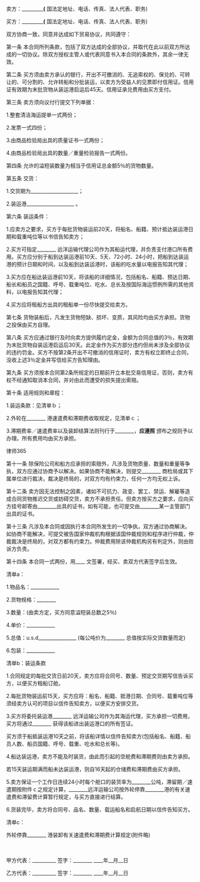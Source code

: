 
 
 卖方：_____________(____ 国法定地址、电话、传真、法人代表、职务)
 
 买方：_____________(____ 国法定地址、电话、传真、法人代表、职务)
 
 双方协商一致，同意并达成如下贸易协议，共同遵守：
 
 第一条 本合同所列条款，包括了双方达成的全部协议，并取代在此以前双方所达成的一切协议。除双方授权主管人或代表同意书入本合同的条款外，其余一律无效。
 
 第二条 买方须由卖方承认的银行，开出不可撤消的、无追索权的、保兑的、可转让的、可分割的、允许转船和分批装运，以卖方为受益人的见票即付信用证。信用证有效期为末批货物从装运港启运后45天。信用证承兑费用由买方支付。
 
 第三条 卖方须向议付行提交下列单据：
 
 1.整套清洁海运提单一式两份；
 
 2.发票一式四份；
 
 3.由商品检验局出具的质量证书一式两份；
 
 4.由商品检验局出具的数量／重量检验报告一式两份。
 
 第四条 允许的溢短装数量为相当于信用证总金额5％的货物数量。
 
 第五条 交货：
 
 1.交货期为____________________；
 
 2.装运港____________________ 。
 
 第六条 装运条件：
 
 1.应卖方之要求，买方于每批货物装运前20天，将船名、船籍、预计抵达装运港日期和载重吨位等以书信告知卖方；
 
 2.买方可指定________ 远洋运输代理公司作为其船运代理，并负责支付港口所有费用。买方应分别于船到达装运港前10天、5天、72小时、24小时，把船到达装运港的预计日期和时间，以及船到达装运港时，该船的吃水量以电报告知其代理；
 
 3.买方应在船达装运港前10天，将该船的详细情况，包括船名、船籍、预达日期、船长和船员之国籍、呼号、载重吨位、吃水、总长及按国际海运惯例所需的其他资料，以电报告知其代理；
 
 4.买方应将租船方出具的租船单一份尽快提交给卖方。
 
 第七条 货物装船后，凡发生货物短缺、损坏、变质，其风险均由买方承担。货物之投保由买方自理。
 
 第八条 买方应通过银行及时向卖方提供履约定金，金额为合同总值的3％，有效期为末批货物自装运港启运后30天。此定金作为买方部分违约但尚未涉及全部协议的违约罚金。买方不按第2条开出不可撤消的信用证时，卖方有权立即终止合同，没收上述3％定金并写信给买方告知理由。
 
 第九条 买方须按本合同第2条所规定的日期前开立本批交易信用证，否则，卖方有权不经通知取消本合同，并对由此而遭受的损失提出索赔。
 
 第十条 适用规则和章程：
 
 1.装运条款：见清单ｂ；
 
 2.外轮在________ 港速遣费和滞期费收取规定，见清单ｃ；
 
 3.滞期费率／速遣费率以及装卸结算法则刊行于________，________应遵照________ 颁布之规则予以办理。所有费用均由买方承担。
 




 
律师365






 第十一条 除保险公司和船方应承担的索赔外，凡涉及货物质量、数量和重量等争执，双方应通过协商予以解决。如果协商不能解决，则提交________ 商检局或其下属单位进行裁决，裁决是终局的，对双方均有约束力，任何一方均无权上诉。

 

 第十二条 卖方因无法控制之因素，诸如不可抗力、政变、罢工、禁运、解雇等造成合同货物推迟交货或妨碍交货，卖方不承担责任。但卖方按买方之要求，应向买方挂号邮寄由________出具的证书，如有可能，也可提交由________某一主管部门出具的证书。

 

 第十三条 凡涉及本合同或因执行本合同所发生的一切争执，双方通过协商解决。如协商不能解决，可提交被告国家仲裁机构根据该国仲裁规则和程序进行仲裁，仲裁裁决是终局的，对双方都有约束力。仲裁费用除该仲裁机构另有判定外，则由败诉方负责。

 

 第十四条 本合同一式两份，用____ 文签署，经买、卖双方代表签字后生效。

 

 清单a：

 

 1.物品名：____________ 

 

 2.货物规格：________ 

 

 3.数量：(由卖方定，买方同意溢短装总数之5％)

 

 4.单价：____________ 

 

 5.总值：u.s.d________________ (每公吨价为________ 总值按实际交货数量而定)

 

 6.包装：____________ 

 

 清单b：装运条款

 

 1.合同规定的每批交货日前20天，卖方应将合同号、数量、预定交货期写信告诉买方，以便买方租船订舱。

 

 2.每批货物装运前15天，买方应将：船名、船籍、抵港日期、合同号、载重吨位等须经卖方认可的项目以信件告知卖方，以便买方安排交货。

 

 3.买方将委托装运港________ 远洋运输公司作为其海运代理，买方承担一切费用，买方将通过________ 获得该船进出装运港口的所有签证。

 

 买方须于船抵装运港10天之前，将该船详情以信件告知卖方(包括船名、船籍、船员人数、船员国籍、呼号、载重、吃水和总长等)。

 

 4.船达装运港，卖方不能及时装货，由此而引起的空舱费和滞期费则由卖方承担。

 

 若15天装运期满而船未达装运港，则自16天起的仓储费和滞期费由买方承担。

 

 5.卖方保证一个工作日连续24小时每个舱口的装货率为________公吨，滞留期／速遣期按附件ｃ之规定计算，________远洋运输公司按外轮停靠________港的有关速遣费和滞留费计算暂行规定，与买方直接进行结算。

 

 6.货装完毕，卖方将合同号、品名、数量、载运船名和启航日期以信件告知买方。

 

 清单c：

 

 外轮停靠________ 港装卸有关速遣费和滞期费计算规定(附件略)

 

 　

 

 甲方代表：__________    签字：________      ____年__月__日

 

 乙方代表：__________    签字：________      ____年__月__日

 


 

 
 
 
 
 
  


  
 

  


  


  
 
 
 
 

